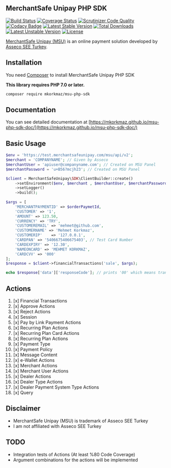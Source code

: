 ## MerchantSafe Unipay PHP SDK

[![Build Status](https://api.travis-ci.org/mkorkmaz/msu-php-sdk.svg?branch=master)](https://travis-ci.org/mkorkmaz/msu-php-sdk) [![Coverage Status](https://coveralls.io/repos/github/mkorkmaz/msu-php-sdk/badge.svg?branch=master)](https://coveralls.io/github/mkorkmaz/msu-php-sdk?branch=master) [![Scrutinizer Code Quality](https://scrutinizer-ci.com/g/mkorkmaz/msu-php-sdk/badges/quality-score.png?b=master)](https://scrutinizer-ci.com/g/mkorkmaz/msu-php-sdk/) [![Codacy Badge](https://api.codacy.com/project/badge/Grade/3f47b0ec1eb8496cbc3d79c6fdbba417)](https://www.codacy.com/app/mehmet/msu-php-sdk?utm_source=github.com&amp;utm_medium=referral&amp;utm_content=mkorkmaz/msu-php-sdk&amp;utm_campaign=Badge_Grade) [![Latest Stable Version](https://poser.pugx.org/mkorkmaz/msu-php-sdk/v/stable)](https://packagist.org/packages/mkorkmaz/msu-php-sdk) [![Total Downloads](https://poser.pugx.org/mkorkmaz/msu-php-sdk/downloads)](https://packagist.org/packages/mkorkmaz/msu-php-sdk) [![Latest Unstable Version](https://poser.pugx.org/mkorkmaz/msu-php-sdk/v/unstable)](https://packagist.org/packages/mkorkmaz/msu-php-sdk) [![License](https://poser.pugx.org/mkorkmaz/msu-php-sdk/license)](https://packagist.org/packages/mkorkmaz/msu-php-sdk)

[MerchantSafe Unipay (MSU)](https://merchantsafeunipay.com/msu/api/v2/doc) is an online payment solution 
developed by [Asseco SEE Turkey](https://tr.asseco.com/).


## Installation

You need [Composer](https://getcomposer.org/) to install MerchantSafe Unipay PHP SDK

**This library requires PHP 7.0 or later.**


```bash
composer require mkorkmaz/msu-php-sdk
```

## Documentation

You can see detailed documentation at [https://mkorkmaz.github.io/msu-php-sdk-doc/](https://mkorkmaz.github.io/msu-php-sdk-doc/)

## Basic Usage

```php
$env = 'https://test.merchantsafeunipay.com/msu/api/v2'; 
$merchant = 'COMPANYNAME'; // Given by Asseco
$merchantUser = 'apiuser@companyname.com'; // Created on MSU Panel
$merchantPassword = 'u+B56?mcjh23'; // Created on MSU Panel

$client = MerchantSafeUnipay\SDK\ClientBuilder::create()
    ->setEnvironment($env, $merchant , $merchantUser, $merchantPassword)
    ->setLogger()
    ->build();
    
$args = [
    'MERCHANTPAYMENTID' => $orderPaymetId,
    'CUSTOMER' => '1',
    'AMOUNT' => 123.50,
    'CURRENCY' => 'TRY',
    'CUSTOMEREMAIL' => 'mehmet@github.com',
    'CUSTOMERNAME' => 'Mehmet Korkmaz',
    'CUSTOMERIP'    => '127.0.0.1',
    'CARDPAN' => '5406675406675403', // Test Card Number
    'CARDEXPIRY' => '12.30',
    'NAMEONCARD' => 'MEHMET KORKMAZ',
    'CARDCVV' => '000'
];
$response = $client->financialTransactions('sale', $args);

echo $response['data']['responseCode']; // prints '00' which means transaction has been done successfully.

```

## Actions


1. [x] Financial Transactions
2. [x] Approve Actions
3. [x] Reject Actions
4. [x] Session
5. [x] Pay by Link Payment Actions
6. [x] Recurring Plan Actions
7. [x] Recurring Plan Card Actions
8. [x] Recurring Plan Actions
9. [x] Payment Type
10. [x] Payment Policy
11. [x] Message Content
12. [x] e-Wallet Actions
13. [x] Merchant Actions
14. [x] Merchant User Actions
15. [x] Dealer Actions
16. [x] Dealer Type Actions
17. [x] Dealer Payment System Type Actions
18. [x] Query


## Disclaimer

- MerchantSafe Unipay (MSU) is trademark of Asseco SEE Turkey
- I am not affiliated with Asseco SEE Turkey

## TODO

- Integration tests of Actions (At least %80 Code Coverage)
- Argument combinations for the actions will be implemented
